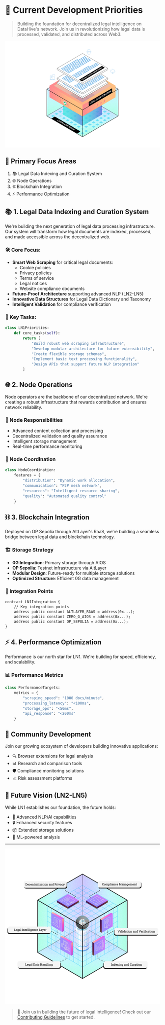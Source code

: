 # 🚀 Current Development Priorities

> Building the foundation for decentralized legal intelligence on DataHive's network. Join us in revolutionizing how legal data is processed, validated, and distributed across Web3.

<p align="center">
  <img src="docs/images/LN1.png" alt="LN1 Architecture" width="600">
</p>

## 🎯 Primary Focus Areas

1. 📚 Legal Data Indexing and Curation System
2. 🌐 Node Operations
3. ⛓️ Blockchain Integration
4. ⚡ Performance Optimization

## 📚 1. Legal Data Indexing and Curation System

We're building the next generation of legal data processing infrastructure. Our system will transform how legal documents are indexed, processed, and made accessible across the decentralized web.

### 🛠️ Core Focus:
- **Smart Web Scraping** for critical legal documents:
  - Cookie policies
  - Privacy policies
  - Terms of service
  - Legal notices
  - Website compliance documents
- **Future-Proof Architecture** supporting advanced NLP (LN2-LN5)
- **Innovative Data Structures** for Legal Data Dictionary and Taxonomy
- **Intelligent Validation** for compliance verification

### 🎯 Key Tasks:
```python
class LN1Priorities:
    def core_tasks(self):
        return [
            "Build robust web scraping infrastructure",
            "Develop modular architecture for future extensibility",
            "Create flexible storage schemas",
            "Implement basic text processing functionality",
            "Design APIs that support future NLP integration"
        ]
```
## 🌐 2. Node Operations

Node operators are the backbone of our decentralized network. We're creating a robust infrastructure that rewards contribution and ensures network reliability.

### 💪 Node Responsibilities
- Advanced content collection and processing
- Decentralized validation and quality assurance
- Intelligent storage management
- Real-time performance monitoring

### 🤝 Node Coordination
```python
class NodeCoordination:
    features = {
        "distribution": "Dynamic work allocation",
        "communication": "P2P mesh network",
        "resources": "Intelligent resource sharing",
        "quality": "Automated quality control"
    }
```

## ⛓️ 3. Blockchain Integration

Deployed on OP Sepolia through AltLayer's RaaS, we're building a seamless bridge between legal data and blockchain technology.

### 🏗️ Storage Strategy
- **0G Integration**: Primary storage through AIOS
- **OP Sepolia**: Testnet infrastructure via AltLayer
- **Modular Design**: Future-ready for multiple storage solutions
- **Optimized Structure**: Efficient 0G data management

### 🔗 Integration Points
```solidity
contract LN1Integration {
    // Key integration points
    address public constant ALTLAYER_RAAS = address(0x...);
    address public constant ZERO_G_AIOS = address(0x...);
    address public constant OP_SEPOLIA = address(0x...);
}
```

## ⚡ 4. Performance Optimization

Performance is our north star for LN1. We're building for speed, efficiency, and scalability.

### 📊 Performance Metrics
```python
class PerformanceTargets:
    metrics = {
        "scraping_speed": "1000 docs/minute",
        "processing_latency": "<100ms",
        "storage_ops": "<50ms",
        "api_response": "<200ms"
    }
```

## 🌟 Community Development

Join our growing ecosystem of developers building innovative applications:

- 🔍 Browser extensions for legal analysis
- 📊 Research and comparison tools
- 🛡️ Compliance monitoring solutions
- 📈 Risk assessment platforms

## 💫 Future Vision (LN2-LN5)

While LN1 establishes our foundation, the future holds:
- 🧠 Advanced NLP/AI capabilities
- 🔒 Enhanced security features
- 📦 Extended storage solutions
- 🤖 ML-powered analysis

---

<p align="center">
  <img src="docs/images/LNs.png" alt="LN System Overview" width="800">
</p>

> 🤝 Join us in building the future of legal intelligence! Check out our [Contributing Guidelines](CONTRIBUTING.md) to get started.